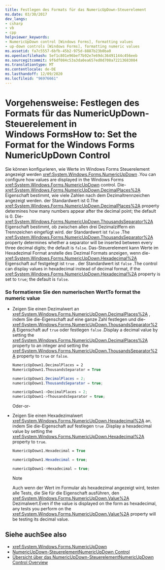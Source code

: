 ```yaml
---
title: Festlegen des Formats für das NumericUpDown-Steuerelement
ms.date: 03/30/2017
dev_langs:
- csharp
- vb
- cpp
helpviewer_keywords:
- NumericUpDown control [Windows Forms], formatting values
- up-down controls [Windows Forms], formatting numeric values
ms.assetid: fa7c5557-6bfb-45b2-975d-8887b23b0ba0
ms.openlocfilehash: 5ef1c801e96bef7b92e7e69dc36491144c456eeb
ms.sourcegitcommit: 9f6df084c53a3da0ea657ed0d708a72213683084
ms.translationtype: MT
ms.contentlocale: de-DE
ms.lasthandoff: 12/09/2020
ms.locfileid: "96976661"
---
```

# <a name="how-to-set-the-format-for-the-windows-forms-numericupdown-control"></a><span data-ttu-id="e6ad8-102">Vorgehensweise: Festlegen des Formats für das NumericUpDown-Steuerelement in Windows Forms</span><span class="sxs-lookup"><span data-stu-id="e6ad8-102">How to: Set the Format for the Windows Forms NumericUpDown Control</span></span>
<span data-ttu-id="e6ad8-103">Sie können konfigurieren, wie Werte im Windows Forms Steuerelement angezeigt werden <xref:System.Windows.Forms.NumericUpDown> .</span><span class="sxs-lookup"><span data-stu-id="e6ad8-103">You can configure how values are displayed in the Windows Forms <xref:System.Windows.Forms.NumericUpDown> control.</span></span> <span data-ttu-id="e6ad8-104">Die- <xref:System.Windows.Forms.NumericUpDown.DecimalPlaces%2A> Eigenschaft bestimmt, wie viele Zahlen nach dem Dezimaltrennzeichen angezeigt werden. der Standardwert ist 0.</span><span class="sxs-lookup"><span data-stu-id="e6ad8-104">The <xref:System.Windows.Forms.NumericUpDown.DecimalPlaces%2A> property determines how many numbers appear after the decimal point; the default is 0.</span></span> <span data-ttu-id="e6ad8-105">Die- <xref:System.Windows.Forms.NumericUpDown.ThousandsSeparator%2A> Eigenschaft bestimmt, ob zwischen allen drei Dezimalziffern ein Trennzeichen eingefügt wird. der Standardwert ist `false` .</span><span class="sxs-lookup"><span data-stu-id="e6ad8-105">The <xref:System.Windows.Forms.NumericUpDown.ThousandsSeparator%2A> property determines whether a separator will be inserted between every three decimal digits; the default is `false`.</span></span> <span data-ttu-id="e6ad8-106">Das-Steuerelement kann Werte im Hexadezimal Format anstelle des Dezimal Formats anzeigen, wenn die- <xref:System.Windows.Forms.NumericUpDown.Hexadecimal%2A> Eigenschaft auf festgelegt ist `true` . der Standardwert ist `false` .</span><span class="sxs-lookup"><span data-stu-id="e6ad8-106">The control can display values in hexadecimal instead of decimal format, if the <xref:System.Windows.Forms.NumericUpDown.Hexadecimal%2A> property is set to `true`; the default is `false`.</span></span>  
  
### <a name="to-format-the-numeric-value"></a><span data-ttu-id="e6ad8-107">So formatieren Sie den numerischen Wert</span><span class="sxs-lookup"><span data-stu-id="e6ad8-107">To format the numeric value</span></span>  
  
- <span data-ttu-id="e6ad8-108">Zeigen Sie einen Dezimalwert an <xref:System.Windows.Forms.NumericUpDown.DecimalPlaces%2A> , indem Sie die-Eigenschaft auf eine ganze Zahl festlegen und die- <xref:System.Windows.Forms.NumericUpDown.ThousandsSeparator%2A> Eigenschaft auf `true` oder festlegen `false` .</span><span class="sxs-lookup"><span data-stu-id="e6ad8-108">Display a decimal value by setting the <xref:System.Windows.Forms.NumericUpDown.DecimalPlaces%2A> property to an integer and setting the <xref:System.Windows.Forms.NumericUpDown.ThousandsSeparator%2A> property to `true` or `false`.</span></span>  
  
    ```vb  
    NumericUpDown1.DecimalPlaces = 2  
    NumericUpDown1.ThousandsSeparator = True  
    ```  
  
    ```csharp  
    numericUpDown1.DecimalPlaces = 2;  
    numericUpDown1.ThousandsSeparator = true;  
    ```  
  
    ```cpp  
    numericUpDown1->DecimalPlaces = 2;  
    numericUpDown1->ThousandsSeparator = true;  
    ```  
  
     <span data-ttu-id="e6ad8-109">Oder</span><span class="sxs-lookup"><span data-stu-id="e6ad8-109">-or-</span></span>  
  
- <span data-ttu-id="e6ad8-110">Zeigen Sie einen Hexadezimalwert <xref:System.Windows.Forms.NumericUpDown.Hexadecimal%2A> an, indem Sie die-Eigenschaft auf festlegen `true` .</span><span class="sxs-lookup"><span data-stu-id="e6ad8-110">Display a hexadecimal value by setting the <xref:System.Windows.Forms.NumericUpDown.Hexadecimal%2A> property to `true`.</span></span>  
  
    ```vb  
    NumericUpDown1.Hexadecimal = True  
    ```  
  
    ```csharp  
    numericUpDown1.Hexadecimal = true;  
    ```  
  
    ```cpp  
    numericUpDown1->Hexadecimal = true;  
    ```  
  
    > [!NOTE]
    > <span data-ttu-id="e6ad8-111">Auch wenn der Wert im Formular als hexadezimal angezeigt wird, testen alle Tests, die Sie für die Eigenschaft ausführen, den <xref:System.Windows.Forms.NumericUpDown.Value%2A> Dezimalwert.</span><span class="sxs-lookup"><span data-stu-id="e6ad8-111">Even if the value is displayed on the form as hexadecimal, any tests you perform on the <xref:System.Windows.Forms.NumericUpDown.Value%2A> property will be testing its decimal value.</span></span>  
  
## <a name="see-also"></a><span data-ttu-id="e6ad8-112">Siehe auch</span><span class="sxs-lookup"><span data-stu-id="e6ad8-112">See also</span></span>

- <xref:System.Windows.Forms.NumericUpDown>
- [<span data-ttu-id="e6ad8-113">NumericUpDown-Steuerelement</span><span class="sxs-lookup"><span data-stu-id="e6ad8-113">NumericUpDown Control</span></span>](numericupdown-control-windows-forms.md)
- [<span data-ttu-id="e6ad8-114">Übersicht über das NumericUpDown-Steuerelement</span><span class="sxs-lookup"><span data-stu-id="e6ad8-114">NumericUpDown Control Overview</span></span>](numericupdown-control-overview-windows-forms.md)
